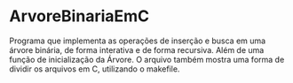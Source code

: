 # ArvoreBinariaEmC
Programa que implementa as operações de inserção e busca em uma árvore binária, de forma interativa e de forma recursiva. Além de uma função de inicialização da Árvore.
O arquivo também mostra uma forma de dividir os arquivos em C, utilizando o makefile.
